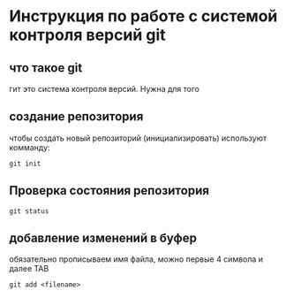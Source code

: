# **Инструкция по работе с системой контроля версий git**
## что такое git 
гит это система контроля версий. Нужна для того 
## создание репозитория
чтобы создать новый репозиторий (инициализировать) используют комманду:

    git init

## Проверка состояния репозитория

    git status

## добавление изменений в буфер 
обязательно прописываем имя файла, можно первые 4 символа и далее TAB

    git add <filename>



